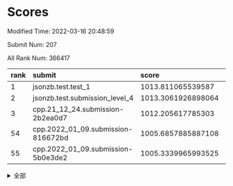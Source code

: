 # Scores

Modified Time: 2022-03-16 20:48:59

Submit Num: 207

All Rank Num: 366417

| rank |               submit               |       score        |       sigma        | pk_num |
| :--- | :--------------------------------- | :----------------- | :----------------- | :----- |
| 1    | jsonzb.test.test_1                 | 1013.811065539587  | 0.8513404592802619 | 7079   |
| 2    | jsonzb.test.submission_level_4     | 1013.3061926898064 | 0.7900800678401112 | 7081   |
| 3    | cpp.21_12_24.submission-2b2ea0d7   | 1012.205617785303  | 0.8087377698784262 | 7078   |
| 54   | cpp.2022_01_09.submission-816672bd | 1005.6857885887108 | 0.7285135502463831 | 7080   |
| 55   | cpp.2022_01_09.submission-5b0e3de2 | 1005.3339965993525 | 0.730979295247929  | 7083   |


<details>
<summary>全部</summary>

| rank |                 submit                 |       score        |       sigma        | pk_num |
| :--- | :------------------------------------- | :----------------- | :----------------- | :----- |
| 1    | jsonzb.test.test_1                     | 1013.811065539587  | 0.8513404592802619 | 7079   |
| 2    | jsonzb.test.submission_level_4         | 1013.3061926898064 | 0.7900800678401112 | 7081   |
| 3    | cpp.21_12_24.submission-2b2ea0d7       | 1012.205617785303  | 0.8087377698784262 | 7078   |
| 4    | gobigger.level_3.submission_level_3_12 | 1011.9495318832533 | 0.7727688567773405 | 7076   |
| 5    | gobigger.level_3.submission_level_3_23 | 1011.6643088520055 | 0.7530563982473363 | 7082   |
| 6    | gobigger.level_3.submission_level_3_24 | 1011.3724513589731 | 0.7637767967685927 | 7077   |
| 7    | gobigger.level_3.submission_level_3_9  | 1011.2839129497262 | 0.7696651996078718 | 7083   |
| 8    | gobigger.level_3.submission_level_3_4  | 1011.0135594801134 | 0.7684576014193997 | 7082   |
| 9    | gobigger.level_3.submission_level_3_10 | 1011.0084281248235 | 0.8014825576426658 | 7081   |
| 10   | gobigger.level_3.submission_level_3_42 | 1010.9655446141828 | 0.7721204163088369 | 7088   |
| 11   | gobigger.level_3.submission_level_3_20 | 1010.9505238343564 | 0.759826233297835  | 7082   |
| 12   | gobigger.level_3.submission_level_3_25 | 1010.827114630703  | 0.7753474213952438 | 7074   |
| 13   | gobigger.level_3.submission_level_3_26 | 1010.7048995568086 | 0.7552780091975719 | 7083   |
| 14   | gobigger.level_3.submission_level_3_47 | 1010.6909004567361 | 0.7999989041909529 | 7080   |
| 15   | gobigger.level_3.submission_level_3_17 | 1010.663069409687  | 0.7518590385275142 | 7081   |
| 16   | gobigger.level_3.submission_level_3_39 | 1010.6596010323816 | 0.7592227779591604 | 7078   |
| 17   | gobigger.level_3.submission_level_3_6  | 1010.6370150106333 | 0.7724327366013585 | 7077   |
| 18   | gobigger.level_3.submission_level_3_5  | 1010.5156291171958 | 0.7510332768427745 | 7079   |
| 19   | gobigger.level_3.submission_level_3_33 | 1010.5026659300737 | 0.7681134968876115 | 7081   |
| 20   | gobigger.level_3.submission_level_3_19 | 1010.4208999054732 | 0.7779862990165974 | 7080   |
| 21   | gobigger.level_3.submission_level_3_31 | 1010.417904459806  | 0.769597635636225  | 7083   |
| 22   | gobigger.level_3.submission_level_3_14 | 1010.33608771576   | 0.7647727098359516 | 7079   |
| 23   | gobigger.level_3.submission_level_3_38 | 1010.3238649681998 | 0.7503227480907851 | 7081   |
| 24   | gobigger.level_3.submission_level_3_45 | 1010.2539032384828 | 0.7493844969985086 | 7080   |
| 25   | gobigger.level_3.submission_level_3_34 | 1010.2283306630234 | 0.7567533852908571 | 7085   |
| 26   | gobigger.level_3.submission_level_3_35 | 1010.2096095906977 | 0.7689931365583595 | 7078   |
| 27   | gobigger.level_3.submission_level_3_30 | 1010.2009546598102 | 0.7962709676922782 | 7083   |
| 28   | gobigger.level_3.submission_level_3_8  | 1010.1530462488405 | 0.7555886454341848 | 7084   |
| 29   | gobigger.level_3.submission_level_3_48 | 1010.1482052870814 | 0.7749029205986654 | 7082   |
| 30   | gobigger.level_3.submission_level_3_22 | 1010.1331564306366 | 0.7583313503144482 | 7070   |
| 31   | gobigger.level_3.submission_level_3_11 | 1010.1131718851495 | 0.7655301086172637 | 7079   |
| 32   | gobigger.level_3.submission_level_3_7  | 1010.0941330756882 | 0.7790586091403813 | 7082   |
| 33   | gobigger.level_3.submission_level_3_13 | 1010.0323846702155 | 0.7611607936394513 | 7082   |
| 34   | gobigger.level_3.submission_level_3_44 | 1010.0104213917338 | 0.7512766323273177 | 7087   |
| 35   | gobigger.level_3.submission_level_3_27 | 1009.8758142136053 | 0.7777173453845568 | 7080   |
| 36   | gobigger.level_3.submission_level_3_3  | 1009.7453926780094 | 0.7761096186726496 | 7075   |
| 37   | gobigger.level_3.submission_level_3_28 | 1009.7249776272689 | 0.7541883163882585 | 7086   |
| 38   | gobigger.level_3.submission_level_3_15 | 1009.598898044756  | 0.7650447976887161 | 7080   |
| 39   | gobigger.level_3.submission_level_3_18 | 1009.5636965231371 | 0.7460235777763351 | 7081   |
| 40   | gobigger.level_3.submission_level_3_37 | 1009.3790382289619 | 0.749942807134514  | 7081   |
| 41   | gobigger.level_3.submission_level_3_2  | 1009.2612300321388 | 0.7445523711150072 | 7079   |
| 42   | gobigger.level_3.submission_level_3_21 | 1009.205174932008  | 0.7232938504229006 | 7076   |
| 43   | gobigger.level_3.submission_level_3_16 | 1009.1832388588106 | 0.7519180538274398 | 7079   |
| 44   | gobigger.level_3.submission_level_3_29 | 1009.1227284729857 | 0.7470657770022768 | 7075   |
| 45   | gobigger.level_3.submission_level_3_49 | 1009.0919005347017 | 0.7544943401150834 | 7078   |
| 46   | gobigger.level_3.submission_level_3_41 | 1008.8644218282442 | 0.7375834370087746 | 7082   |
| 47   | gobigger.level_3.submission_level_3_32 | 1008.7701384963995 | 0.755225602191307  | 7084   |
| 48   | gobigger.level_3.submission_level_3_0  | 1008.759902128308  | 0.7502666196430735 | 7082   |
| 49   | gobigger.level_3.submission_level_3_36 | 1008.7207210136054 | 0.752115739725479  | 7078   |
| 50   | gobigger.level_3.submission_level_3_40 | 1008.6706380996943 | 0.736680328282193  | 7079   |
| 51   | gobigger.level_3.submission_level_3_1  | 1008.6209011981085 | 0.753097253457284  | 7078   |
| 52   | gobigger.level_3.submission_level_3_46 | 1008.5947242082433 | 0.7281138808485658 | 7081   |
| 53   | gobigger.level_3.submission_level_3_43 | 1008.1990052870442 | 0.736999024841471  | 7077   |
| 54   | cpp.2022_01_09.submission-816672bd     | 1005.6857885887108 | 0.7285135502463831 | 7080   |
| 55   | cpp.2022_01_09.submission-5b0e3de2     | 1005.3339965993525 | 0.730979295247929  | 7083   |
| 56   | gobigger.level_1.submission_level_1_12 | 1004.8064881674718 | 0.7231277581174776 | 7083   |
| 57   | gobigger.level_1.submission_level_1_38 | 1004.7180034223397 | 0.7213497141969328 | 7074   |
| 58   | gobigger.level_1.submission_level_1_41 | 1004.6551433836679 | 0.7223297870745369 | 7085   |
| 59   | gobigger.level_1.submission_level_1_31 | 1004.5983536591931 | 0.71725741028324   | 7078   |
| 60   | gobigger.level_1.submission_level_1_43 | 1004.504342251386  | 0.7167506684816899 | 7083   |
| 61   | gobigger.level_1.submission_level_1_42 | 1004.4808854004044 | 0.7162838218242872 | 7081   |
| 62   | gobigger.level_1.submission_level_1_39 | 1004.1891506969808 | 0.7109233640533577 | 7078   |
| 63   | gobigger.level_1.submission_level_1_18 | 1004.0895975921167 | 0.7218704472407776 | 7081   |
| 64   | gobigger.level_1.submission_level_1_24 | 1004.0877662315473 | 0.7242489057613911 | 7079   |
| 65   | gobigger.level_1.submission_level_1_46 | 1004.0431043640081 | 0.735628397886696  | 7079   |
| 66   | gobigger.level_1.submission_level_1_28 | 1003.8589988369966 | 0.7197822819196383 | 7078   |
| 67   | gobigger.level_1.submission_level_1_34 | 1003.8156546148521 | 0.7087531425090665 | 7078   |
| 68   | gobigger.level_1.submission_level_1_29 | 1003.7684196952781 | 0.7159982731704453 | 7075   |
| 69   | gobigger.level_1.submission_level_1_37 | 1003.7297653491545 | 0.7214525984842498 | 7079   |
| 70   | gobigger.level_1.submission_level_1_36 | 1003.7248189343504 | 0.7124343542995432 | 7085   |
| 71   | gobigger.level_1.submission_level_1_19 | 1003.707765639548  | 0.73184535861293   | 7088   |
| 72   | gobigger.level_1.submission_level_1_1  | 1003.6779318420616 | 0.7158526938134412 | 7074   |
| 73   | gobigger.level_1.submission_level_1_11 | 1003.6057793166246 | 0.7211422271604948 | 7082   |
| 74   | gobigger.level_1.submission_level_1_47 | 1003.5403543720653 | 0.7302910745400413 | 7081   |
| 75   | gobigger.level_1.submission_level_1_6  | 1003.5148327484259 | 0.7097853805463104 | 7080   |
| 76   | gobigger.level_1.submission_level_1_3  | 1003.5064666991912 | 0.7184432722447126 | 7080   |
| 77   | gobigger.level_1.submission_level_1_15 | 1003.4408902768553 | 0.7222638077971127 | 7078   |
| 78   | gobigger.level_1.submission_level_1_45 | 1003.4317827645239 | 0.7148026627067738 | 7082   |
| 79   | gobigger.level_1.submission_level_1_20 | 1003.3432603813594 | 0.719853901064011  | 7081   |
| 80   | gobigger.level_1.submission_level_1_2  | 1003.3420902188213 | 0.7268440970813408 | 7077   |
| 81   | gobigger.level_1.submission_level_1_27 | 1003.2678221173529 | 0.7291278501651599 | 7074   |
| 82   | gobigger.level_1.submission_level_1_14 | 1003.2048043486423 | 0.7116144030089152 | 7084   |
| 83   | gobigger.level_1.submission_level_1_5  | 1003.1878523138424 | 0.7064124472289787 | 7078   |
| 84   | gobigger.level_1.submission_level_1_48 | 1003.1408616205379 | 0.7187245861414364 | 7081   |
| 85   | gobigger.level_1.submission_level_1_22 | 1003.1329988990819 | 0.7122570536738861 | 7081   |
| 86   | gobigger.level_1.submission_level_1_44 | 1003.1265408528308 | 0.7112072444384775 | 7090   |
| 87   | gobigger.level_1.submission_level_1_23 | 1003.1068853562372 | 0.7138221870446914 | 7086   |
| 88   | gobigger.level_1.submission_level_1_26 | 1003.0959022588705 | 0.7115209294443455 | 7080   |
| 89   | gobigger.level_1.submission_level_1_10 | 1003.0267473148704 | 0.7048162923534133 | 7085   |
| 90   | gobigger.level_1.submission_level_1_21 | 1003.0116102200723 | 0.7135976666582003 | 7077   |
| 91   | gobigger.level_1.submission_level_1_8  | 1002.9978723249927 | 0.7109926672610439 | 7083   |
| 92   | gobigger.level_1.submission_level_1_13 | 1002.9932190180004 | 0.7091647917679238 | 7075   |
| 93   | gobigger.level_1.submission_level_1_35 | 1002.9624337252956 | 0.7058269548223404 | 7085   |
| 94   | gobigger.level_1.submission_level_1_17 | 1002.9404463625565 | 0.7175559254246788 | 7085   |
| 95   | gobigger.level_1.submission_level_1_40 | 1002.8419718224742 | 0.7096906175270326 | 7073   |
| 96   | gobigger.level_1.submission_level_1_49 | 1002.8292497016024 | 0.7143419637671808 | 7080   |
| 97   | gobigger.level_1.submission_level_1_7  | 1002.8153488210347 | 0.7204914567373236 | 7076   |
| 98   | gobigger.level_1.submission_level_1_30 | 1002.7500523245127 | 0.7132909140656619 | 7082   |
| 99   | gobigger.level_1.submission_level_1_9  | 1002.7290275846254 | 0.7187357280123271 | 7084   |
| 100  | gobigger.level_1.submission_level_1_33 | 1002.5995619156184 | 0.7204434581861779 | 7083   |
| 101  | gobigger.level_1.submission_level_1_25 | 1002.5001323489338 | 0.7273242061234091 | 7080   |
| 102  | gobigger.level_1.submission_level_1_32 | 1002.1413320933275 | 0.7118387370594412 | 7076   |
| 103  | gobigger.level_1.submission_level_1_16 | 1002.1226737300864 | 0.7124783575860284 | 7083   |
| 104  | gobigger.level_1.submission_level_1_4  | 1001.5710430386279 | 0.7030492389194971 | 7075   |
| 105  | gobigger.level_1.submission_level_1_0  | 1001.454601310295  | 0.7094359270157217 | 7083   |
| 106  | gobigger.random.submission_random_10   | 997.3638696328874  | 0.7064186282460492 | 7080   |
| 107  | gobigger.random.submission_random_22   | 997.2211828868902  | 0.689682078564261  | 7081   |
| 108  | gobigger.random.submission_random_36   | 997.2187861604235  | 0.7116779522934155 | 7076   |
| 109  | gobigger.random.submission_random_17   | 997.1226255513353  | 0.7033452331506567 | 7077   |
| 110  | gobigger.random.submission_random_14   | 997.0672035377709  | 0.6949871077054359 | 7082   |
| 111  | gobigger.random.submission_random_45   | 996.8574507568488  | 0.7116787154723465 | 7080   |
| 112  | gobigger.random.submission_random_34   | 996.8391539189358  | 0.7059049891929492 | 7078   |
| 113  | gobigger.random.submission_random_48   | 996.7261293841989  | 0.7110607681047386 | 7085   |
| 114  | gobigger.random.submission_random_16   | 996.719274251838   | 0.7081022667829758 | 7088   |
| 115  | gobigger.random.submission_random_30   | 996.7089287662078  | 0.6979429727461683 | 7078   |
| 116  | gobigger.random.submission_random_47   | 996.4143231558393  | 0.7001916497759932 | 7082   |
| 117  | gobigger.random.submission_random_42   | 996.3937253372487  | 0.717214392624176  | 7080   |
| 118  | gobigger.random.submission_random_37   | 996.3677441694995  | 0.7053072823564706 | 7077   |
| 119  | gobigger.random.submission_random_28   | 996.2848772765321  | 0.7086990004912432 | 7079   |
| 120  | gobigger.random.submission_random_18   | 996.2183011158043  | 0.7073195437656423 | 7084   |
| 121  | gobigger.random.submission_random_8    | 996.1928572352202  | 0.7092426915379564 | 7082   |
| 122  | gobigger.random.submission_random_46   | 996.1514069181659  | 0.6973090913609845 | 7080   |
| 123  | gobigger.random.submission_random_38   | 996.1335196335972  | 0.7149889815137818 | 7082   |
| 124  | gobigger.random.submission_random_21   | 996.1143770023846  | 0.7109131182870385 | 7083   |
| 125  | gobigger.random.submission_random_29   | 995.9791297158943  | 0.7097934141475877 | 7085   |
| 126  | gobigger.random.submission_random_25   | 995.9397794769661  | 0.6999445088411071 | 7084   |
| 127  | gobigger.random.submission_random_44   | 995.9234033492347  | 0.713023674653878  | 7081   |
| 128  | gobigger.random.submission_random_31   | 995.809942412377   | 0.715540801059984  | 7077   |
| 129  | gobigger.random.submission_random_12   | 995.8035630054154  | 0.7147793060048383 | 7080   |
| 130  | gobigger.random.submission_random_11   | 995.7722298233657  | 0.7110682908981613 | 7077   |
| 131  | gobigger.random.submission_random_23   | 995.6657019822111  | 0.7232983046522367 | 7080   |
| 132  | gobigger.random.submission_random_5    | 995.6631050659936  | 0.7057964565726559 | 7079   |
| 133  | gobigger.random.submission_random_3    | 995.6434967212172  | 0.7119773474499784 | 7080   |
| 134  | gobigger.random.submission_random_43   | 995.6356754060695  | 0.7138693979231222 | 7080   |
| 135  | gobigger.random.submission_random_19   | 995.6302077369601  | 0.7037684681976705 | 7084   |
| 136  | gobigger.random.submission_random_49   | 995.5877898112965  | 0.7016352765718483 | 7079   |
| 137  | gobigger.random.submission_random_40   | 995.5696245433653  | 0.7043061274815061 | 7081   |
| 138  | gobigger.random.submission_random_35   | 995.5637901592809  | 0.7088839745074036 | 7078   |
| 139  | gobigger.random.submission_random_26   | 995.554850840425   | 0.7192169879652874 | 7080   |
| 140  | gobigger.random.submission_random_2    | 995.546199534825   | 0.7079443494189785 | 7082   |
| 141  | gobigger.random.submission_random_24   | 995.5424895967915  | 0.7272183681088814 | 7079   |
| 142  | gobigger.random.submission_random_15   | 995.5210487500771  | 0.7161495123548349 | 7079   |
| 143  | gobigger.random.submission_random_4    | 995.5149287512671  | 0.714475379841656  | 7079   |
| 144  | gobigger.random.submission_random_7    | 995.4854998939784  | 0.7140376423497765 | 7081   |
| 145  | gobigger.random.submission_random_13   | 995.4027602788595  | 0.7102048620481516 | 7078   |
| 146  | gobigger.random.submission_random_41   | 995.359773996098   | 0.7253013539481402 | 7087   |
| 147  | gobigger.random.submission_random_33   | 995.3204168557573  | 0.7070104216602087 | 7080   |
| 148  | gobigger.random.submission_random_32   | 995.2242497183241  | 0.7326053765958236 | 7076   |
| 149  | gobigger.random.submission_random_20   | 995.1045254617715  | 0.7192248908984091 | 7077   |
| 150  | gobigger.random.submission_random_6    | 995.0926692487819  | 0.7301236833114699 | 7080   |
| 151  | gobigger.random.submission_random_27   | 994.9039555665304  | 0.7049918263768254 | 7077   |
| 152  | gobigger.random.submission_random_1    | 994.9024165288109  | 0.718203653919901  | 7084   |
| 153  | gobigger.random.submission_random_0    | 994.6352689902993  | 0.7212170507285166 | 7079   |
| 154  | gobigger.level_2.submission_level_2_14 | 994.5403389102422  | 0.7479413036074619 | 7083   |
| 155  | gobigger.random.submission_random_39   | 994.1214704054347  | 0.6960225195674696 | 7080   |
| 156  | gobigger.random.submission_random_9    | 994.0748877532216  | 0.7350998841372308 | 7085   |
| 157  | gobigger.level_2.submission_level_2_12 | 993.9693729645643  | 0.7410856623336242 | 7079   |
| 158  | gobigger.level_2.submission_level_2_48 | 993.9192280346481  | 0.7377131893505376 | 7084   |
| 159  | gobigger.level_2.submission_level_2_40 | 993.7858039734259  | 0.7319438518585686 | 7079   |
| 160  | gobigger.level_2.submission_level_2_45 | 993.6365431473016  | 0.7300407587136407 | 7085   |
| 161  | gobigger.level_2.submission_level_2_24 | 993.5459163256769  | 0.7367160534243089 | 7086   |
| 162  | gobigger.level_2.submission_level_2_35 | 993.2126445970747  | 0.722671770115487  | 7082   |
| 163  | gobigger.level_2.submission_level_2_9  | 993.1751650281133  | 0.7359045318082975 | 7076   |
| 164  | gobigger.level_2.submission_level_2_23 | 993.0770988206428  | 0.7317909652804445 | 7083   |
| 165  | gobigger.level_2.submission_level_2_44 | 992.9770650228811  | 0.731942308913051  | 7080   |
| 166  | gobigger.level_2.submission_level_2_4  | 992.9141170656603  | 0.7334857966390108 | 7079   |
| 167  | gobigger.level_2.submission_level_2_29 | 992.8881428326708  | 0.7560427639147976 | 7078   |
| 168  | gobigger.level_2.submission_level_2_41 | 992.8107387547067  | 0.7272043251898644 | 7083   |
| 169  | gobigger.level_2.submission_level_2_3  | 992.6905715368302  | 0.7555022318003963 | 7083   |
| 170  | gobigger.level_2.submission_level_2_19 | 992.5521898996255  | 0.7447339891547148 | 7080   |
| 171  | gobigger.level_2.submission_level_2_6  | 992.5402495032159  | 0.7436289121831472 | 7080   |
| 172  | gobigger.level_2.submission_level_2_37 | 992.5136768524387  | 0.743156311277446  | 7080   |
| 173  | gobigger.level_2.submission_level_2_21 | 992.484619404365   | 0.7320341728046941 | 7079   |
| 174  | gobigger.level_2.submission_level_2_20 | 992.4036728617997  | 0.7385001869998998 | 7078   |
| 175  | gobigger.level_2.submission_level_2_11 | 992.1734520300843  | 0.7230495139571069 | 7079   |
| 176  | gobigger.level_2.submission_level_2_22 | 992.1665849910386  | 0.7538635007172895 | 7080   |
| 177  | gobigger.level_2.submission_level_2_16 | 992.1082813752413  | 0.7550354792107621 | 7084   |
| 178  | gobigger.level_2.submission_level_2_27 | 992.081219721811   | 0.7255833916877314 | 7079   |
| 179  | gobigger.level_2.submission_level_2_7  | 992.0635713843959  | 0.7631478499588443 | 7085   |
| 180  | gobigger.level_2.submission_level_2_18 | 992.0574283018882  | 0.7433354769583499 | 7078   |
| 181  | gobigger.level_2.submission_level_2_33 | 992.0179804557517  | 0.7435166069049112 | 7081   |
| 182  | gobigger.level_2.submission_level_2_15 | 991.9830528587626  | 0.7467501386391359 | 7080   |
| 183  | gobigger.level_2.submission_level_2_26 | 991.9395536990032  | 0.7624862803918807 | 7079   |
| 184  | gobigger.level_2.submission_level_2_36 | 991.8031224653331  | 0.7532577880949579 | 7082   |
| 185  | gobigger.level_2.submission_level_2_31 | 991.7889443303379  | 0.7519284936689644 | 7079   |
| 186  | gobigger.level_2.submission_level_2_5  | 991.7843601773859  | 0.738009860565728  | 7079   |
| 187  | gobigger.level_2.submission_level_2_10 | 991.7456541083494  | 0.7486215716411727 | 7083   |
| 188  | gobigger.level_2.submission_level_2_13 | 991.7153633741056  | 0.7386621902678953 | 7078   |
| 189  | gobigger.level_2.submission_level_2_30 | 991.6835479004156  | 0.7486318750860697 | 7085   |
| 190  | gobigger.level_2.submission_level_2_0  | 991.5984986096009  | 0.7611431526899469 | 7079   |
| 191  | gobigger.level_2.submission_level_2_49 | 991.5727483719222  | 0.7483090154045663 | 7083   |
| 192  | gobigger.level_2.submission_level_2_43 | 991.5546725461837  | 0.7438391259730369 | 7085   |
| 193  | gobigger.level_2.submission_level_2_39 | 991.5403238908061  | 0.7627976152024052 | 7081   |
| 194  | gobigger.level_2.submission_level_2_38 | 991.4417850817699  | 0.737357000410925  | 7087   |
| 195  | gobigger.level_2.submission_level_2_46 | 991.4171462507067  | 0.7403397676479593 | 7087   |
| 196  | gobigger.level_2.submission_level_2_8  | 991.3550558019701  | 0.7556973492914307 | 7079   |
| 197  | gobigger.level_2.submission_level_2_25 | 991.2112290379206  | 0.7532439472721522 | 7080   |
| 198  | gobigger.level_2.submission_level_2_32 | 991.1931324172442  | 0.7431047935673671 | 7085   |
| 199  | gobigger.level_2.submission_level_2_42 | 991.1664641654027  | 0.7450029463876047 | 7085   |
| 200  | gobigger.level_2.submission_level_2_47 | 990.8563904664863  | 0.7631871115236937 | 7083   |
| 201  | gobigger.level_2.submission_level_2_2  | 990.8511654946466  | 0.7436193057585714 | 7078   |
| 202  | gobigger.level_2.submission_level_2_17 | 990.7877875934644  | 0.7518391859389923 | 7080   |
| 203  | gobigger.level_2.submission_level_2_28 | 990.3269447324681  | 0.7592454402432419 | 7081   |
| 204  | gobigger.level_2.submission_level_2_34 | 989.7102176575248  | 0.772304728520467  | 7077   |
| 205  | gobigger.level_2.submission_level_2_1  | 989.3470204495504  | 0.772279731801056  | 7080   |
| 206  | gobigger.none.submission_none_0        | 978.0446627638108  | 1.2423149964700755 | 7085   |
| 207  | gobigger.none.submission_none_1        | 973.6934350289603  | 1.7421672186397406 | 7077   |

</details>